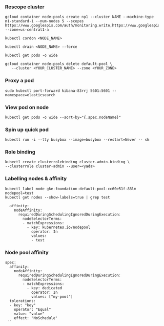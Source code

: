 


### Rescope cluster


```
gcloud container node-pools create np1 --cluster NAME --machine-type n1-standard-1 --num-nodes 5 --scopes https://www.googleapis.com/auth/monitoring.write,https://www.googleapis.com/auth/logging.write,https://www.googleapis.com/auth/trace.append --zone=us-central1-a
```

```
kubectl cordon <NODE_NAME>
```

```
kubectl drain <NODE_NAME> --force
```

```
kubectl get pods -o wide
```

```
gcloud container node-pools delete default-pool \
   --cluster <YOUR_CLUSTER_NAME> --zone <YOUR_ZONE>
```

### Proxy a pod

```
sudo kubectl port-forward kibana-83rrj 5601:5601 --namespace=elasticsearch
```

### View pod on node

```
kubectl get pods -o wide --sort-by="{.spec.nodeName}"
```

### Spin up quick pod

```
kubectl run -i --tty busybox --image=busybox --restart=Never -- sh 
```

### Role binding

```
kubectl create clusterrolebinding cluster-admin-binding \
--clusterrole cluster-admin --user=<yada>
```

### Labelling nodes & affinity
```
kubectl label node gke-foundation-default-pool-cc60e51f-88lm nodepool=test
kubectl get nodes --show-labels=true | grep test
```

```
  affinity:
    nodeAffinity:
      requiredDuringSchedulingIgnoredDuringExecution:
        nodeSelectorTerms:
        - matchExpressions:
          - key: kubernetes.io/nodepool
            operator: In
            values:
            - test
```
### Node pool affinity
```
spec:
  affinity:
    nodeAffinity:
      requiredDuringSchedulingIgnoredDuringExecution:
        nodeSelectorTerms:
        - matchExpressions:
          - key: dedicated
            operator: In
            values: ["my-pool"]
  tolerations: 
  - key: "key"
    operator: "Equal"
    value: "value"
    effect: "NoSchedule"
 ``
